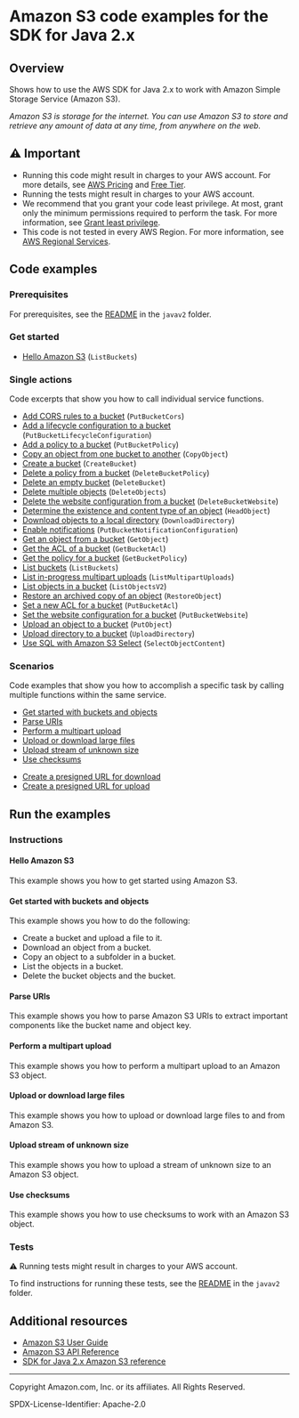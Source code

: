 # Amazon S3 code examples for the SDK for Java 2.x

## Overview

Shows how to use the AWS SDK for Java 2.x to work with Amazon Simple Storage Service (Amazon S3).

<!--custom.overview.start-->
<!--custom.overview.end-->

_Amazon S3 is storage for the internet. You can use Amazon S3 to store and retrieve any amount of data at any time, from anywhere on the web._

## ⚠ Important

* Running this code might result in charges to your AWS account. For more details, see [AWS Pricing](https://aws.amazon.com/pricing/) and [Free Tier](https://aws.amazon.com/free/).
* Running the tests might result in charges to your AWS account.
* We recommend that you grant your code least privilege. At most, grant only the minimum permissions required to perform the task. For more information, see [Grant least privilege](https://docs.aws.amazon.com/IAM/latest/UserGuide/best-practices.html#grant-least-privilege).
* This code is not tested in every AWS Region. For more information, see [AWS Regional Services](https://aws.amazon.com/about-aws/global-infrastructure/regional-product-services).

<!--custom.important.start-->
<!--custom.important.end-->

## Code examples

### Prerequisites

For prerequisites, see the [README](../../README.md#Prerequisites) in the `javav2` folder.


<!--custom.prerequisites.start-->
<!--custom.prerequisites.end-->

### Get started

- [Hello Amazon S3](src/main/java/com/example/s3/HelloS3.java#L6) (`ListBuckets`)


### Single actions

Code excerpts that show you how to call individual service functions.

- [Add CORS rules to a bucket](src/main/java/com/example/s3/S3Cors.java#L6) (`PutBucketCors`)
- [Add a lifecycle configuration to a bucket](src/main/java/com/example/s3/LifecycleConfiguration.java#L6) (`PutBucketLifecycleConfiguration`)
- [Add a policy to a bucket](src/main/java/com/example/s3/SetBucketPolicy.java#L6) (`PutBucketPolicy`)
- [Copy an object from one bucket to another](src/main/java/com/example/s3/CopyObject.java#L6) (`CopyObject`)
- [Create a bucket](src/main/java/com/example/s3/CreateBucket.java#L6) (`CreateBucket`)
- [Delete a policy from a bucket](src/main/java/com/example/s3/DeleteBucketPolicy.java#L6) (`DeleteBucketPolicy`)
- [Delete an empty bucket](src/main/java/com/example/s3/S3BucketOps.java#L79) (`DeleteBucket`)
- [Delete multiple objects](src/main/java/com/example/s3/DeleteMultiObjects.java#L6) (`DeleteObjects`)
- [Delete the website configuration from a bucket](src/main/java/com/example/s3/DeleteWebsiteConfiguration.java#L6) (`DeleteBucketWebsite`)
- [Determine the existence and content type of an object](src/main/java/com/example/s3/GetObjectContentType.java#L6) (`HeadObject`)
- [Download objects to a local directory](src/main/java/com/example/s3/transfermanager/DownloadToDirectory.java#L6) (`DownloadDirectory`)
- [Enable notifications](src/main/java/com/example/s3/SetBucketEventBridgeNotification.java#L6) (`PutBucketNotificationConfiguration`)
- [Get an object from a bucket](src/main/java/com/example/s3/GetObjectData.java#L6) (`GetObject`)
- [Get the ACL of a bucket](src/main/java/com/example/s3/GetAcl.java#L6) (`GetBucketAcl`)
- [Get the policy for a bucket](src/main/java/com/example/s3/GetBucketPolicy.java#L6) (`GetBucketPolicy`)
- [List buckets](src/main/java/com/example/s3/ListBuckets.java#L6) (`ListBuckets`)
- [List in-progress multipart uploads](src/main/java/com/example/s3/ListMultipartUploads.java#L6) (`ListMultipartUploads`)
- [List objects in a bucket](src/main/java/com/example/s3/ListObjects.java#L6) (`ListObjectsV2`)
- [Restore an archived copy of an object](src/main/java/com/example/s3/RestoreObject.java#L6) (`RestoreObject`)
- [Set a new ACL for a bucket](src/main/java/com/example/s3/SetAcl.java#L6) (`PutBucketAcl`)
- [Set the website configuration for a bucket](src/main/java/com/example/s3/SetWebsiteConfiguration.java#L6) (`PutBucketWebsite`)
- [Upload an object to a bucket](src/main/java/com/example/s3/PutObject.java#L6) (`PutObject`)
- [Upload directory to a bucket](src/main/java/com/example/s3/transfermanager/UploadADirectory.java#L6) (`UploadDirectory`)
- [Use SQL with Amazon S3 Select](src/main/java/com/example/s3/async/SelectObjectContentExample.java#L5) (`SelectObjectContent`)

### Scenarios

Code examples that show you how to accomplish a specific task by calling multiple
functions within the same service.

- [Get started with buckets and objects](src/main/java/com/example/s3/S3Scenario.java)
- [Parse URIs](src/main/java/com/example/s3/ParseUri.java)
- [Perform a multipart upload](src/main/java/com/example/s3/PerformMultiPartUpload.java)
- [Upload or download large files](src/main/java/com/example/s3/transfermanager/DownloadToDirectory.java)
- [Upload stream of unknown size](src/main/java/com/example/s3/async/PutObjectFromStreamAsync.java)
- [Use checksums](src/main/java/com/example/s3/BasicOpsWithChecksums.java)


<!--custom.examples.start-->
- [Create a presigned URL for download](src/main/java/com/example/s3/GeneratePresignedGetUrlAndRetrieve.java)
- [Create a presigned URL for upload](src/main/java/com/example/s3/GeneratePresignedUrlAndPutFileWithMetadata.java)
<!--custom.examples.end-->

## Run the examples

### Instructions


<!--custom.instructions.start-->
<!--custom.instructions.end-->

#### Hello Amazon S3

This example shows you how to get started using Amazon S3.



#### Get started with buckets and objects

This example shows you how to do the following:

- Create a bucket and upload a file to it.
- Download an object from a bucket.
- Copy an object to a subfolder in a bucket.
- List the objects in a bucket.
- Delete the bucket objects and the bucket.

<!--custom.scenario_prereqs.s3_Scenario_GettingStarted.start-->
<!--custom.scenario_prereqs.s3_Scenario_GettingStarted.end-->


<!--custom.scenarios.s3_Scenario_GettingStarted.start-->
<!--custom.scenarios.s3_Scenario_GettingStarted.end-->

#### Parse URIs

This example shows you how to parse Amazon S3 URIs to extract important components like the bucket name and object key.


<!--custom.scenario_prereqs.s3_Scenario_URIParsing.start-->
<!--custom.scenario_prereqs.s3_Scenario_URIParsing.end-->


<!--custom.scenarios.s3_Scenario_URIParsing.start-->
<!--custom.scenarios.s3_Scenario_URIParsing.end-->

#### Perform a multipart upload

This example shows you how to perform a multipart upload to an Amazon S3 object.


<!--custom.scenario_prereqs.s3_Scenario_MultipartUpload.start-->
<!--custom.scenario_prereqs.s3_Scenario_MultipartUpload.end-->


<!--custom.scenarios.s3_Scenario_MultipartUpload.start-->
<!--custom.scenarios.s3_Scenario_MultipartUpload.end-->

#### Upload or download large files

This example shows you how to upload or download large files to and from Amazon S3.


<!--custom.scenario_prereqs.s3_Scenario_UsingLargeFiles.start-->
<!--custom.scenario_prereqs.s3_Scenario_UsingLargeFiles.end-->


<!--custom.scenarios.s3_Scenario_UsingLargeFiles.start-->
<!--custom.scenarios.s3_Scenario_UsingLargeFiles.end-->

#### Upload stream of unknown size

This example shows you how to upload a stream of unknown size to an Amazon S3 object.


<!--custom.scenario_prereqs.s3_Scenario_UploadStream.start-->
<!--custom.scenario_prereqs.s3_Scenario_UploadStream.end-->


<!--custom.scenarios.s3_Scenario_UploadStream.start-->
<!--custom.scenarios.s3_Scenario_UploadStream.end-->

#### Use checksums

This example shows you how to use checksums to work with an Amazon S3 object.


<!--custom.scenario_prereqs.s3_Scenario_UseChecksums.start-->
<!--custom.scenario_prereqs.s3_Scenario_UseChecksums.end-->


<!--custom.scenarios.s3_Scenario_UseChecksums.start-->
<!--custom.scenarios.s3_Scenario_UseChecksums.end-->

### Tests

⚠ Running tests might result in charges to your AWS account.


To find instructions for running these tests, see the [README](../../README.md#Tests)
in the `javav2` folder.



<!--custom.tests.start-->
<!--custom.tests.end-->

## Additional resources

- [Amazon S3 User Guide](https://docs.aws.amazon.com/AmazonS3/latest/userguide/Welcome.html)
- [Amazon S3 API Reference](https://docs.aws.amazon.com/AmazonS3/latest/API/Welcome.html)
- [SDK for Java 2.x Amazon S3 reference](https://sdk.amazonaws.com/java/api/latest/software/amazon/awssdk/services/s3/package-summary.html)

<!--custom.resources.start-->
<!--custom.resources.end-->

---

Copyright Amazon.com, Inc. or its affiliates. All Rights Reserved.

SPDX-License-Identifier: Apache-2.0
